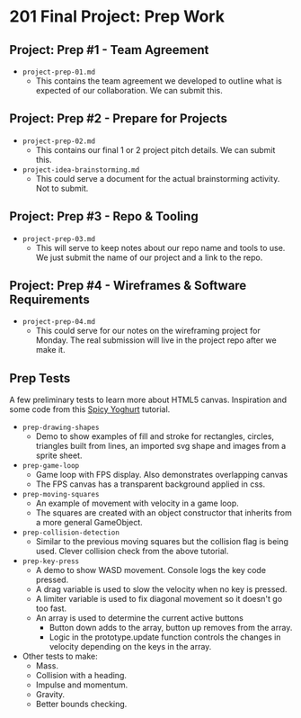 # 201 Final Project: Prep Work

## Project: Prep #1 - Team Agreement

- `project-prep-01.md`
  - This contains the team agreement we developed to outline what is expected of our collaboration. We can submit this.

## Project: Prep #2 - Prepare for Projects
 
- `project-prep-02.md`
  - This contains our final 1 or 2 project pitch details. We can submit this.
- `project-idea-brainstorming.md`
  - This could serve a document for the actual brainstorming activity. Not to submit.

## Project: Prep #3 - Repo & Tooling

- `project-prep-03.md`
  - This will serve to keep notes about our repo name and tools to use. We just submit the name of our project and a link to the repo.

## Project: Prep #4 - Wireframes & Software Requirements

- `project-prep-04.md`
  - This could serve for our notes on the wireframing project for Monday. The real submission will live in the project repo after we make it.

## Prep Tests

A few preliminary tests to learn more about HTML5 canvas. Inspiration and some code from this [Spicy Yoghurt](https://spicyyoghurt.com/tutorials/html5-javascript-game-development/develop-a-html5-javascript-game) tutorial.

- `prep-drawing-shapes`
  - Demo to show examples of fill and stroke for rectangles, circles, triangles built from lines, an imported svg shape and images from a sprite sheet.
- `prep-game-loop`
  - Game loop with FPS display. Also demonstrates overlapping canvas
  - The FPS canvas has a transparent background applied in css.
- `prep-moving-squares`
  - An example of movement with velocity in a game loop. 
  - The squares are created with an object constructor that inherits from a more general GameObject.
- `prep-collision-detection`
  - Similar to the previous moving squares but the collision flag is being used. Clever collision check from the above tutorial.
- `prep-key-press`
  - A demo to show WASD movement. Console logs the key code pressed.
  - A drag variable is used to slow the velocity when no key is pressed.
  - A limiter variable is used to fix diagonal movement so it doesn't go too fast.
  - An array is used to determine the current active buttons
    - Button down adds to the array, button up removes from the array.
    - Logic in the prototype.update function controls the changes in velocity depending on the keys in the array.
- Other tests to make:
  - Mass.
  - Collision with a heading.
  - Impulse and momentum.
  - Gravity.
  - Better bounds checking.
